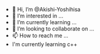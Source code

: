- 👋 Hi, I’m @Akishi-Yoshihisa
- 👀 I’m interested in ...
- 🌱 I’m currently learning ...
- 💞️ I’m looking to collaborate on ...
- 📫 How to reach me ...
- I'm currently learning c++
<!---
Akishi-Yoshihisa/Akishi-Yoshihisa is a ✨ special ✨ repository because its `README.md` (this file) appears on your GitHub profile.
You can click the Preview link to take a look at your changes.
--->
